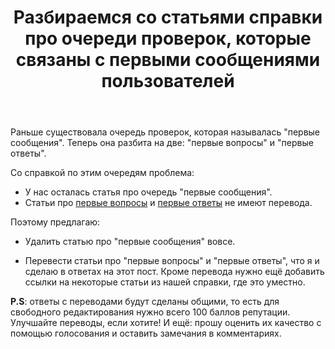 ﻿---
title: "Разбираемся со статьями справки про очереди проверок, которые связаны с первыми сообщениями пользователей"
se.owner.user_id: 532877
se.owner.display_name: "Зонтик"
se.owner.link: "https://ru.meta.stackoverflow.com/users/532877/%d0%97%d0%be%d0%bd%d1%82%d0%b8%d0%ba"
se.link: "https://ru.meta.stackoverflow.com/questions/13135/%d0%a0%d0%b0%d0%b7%d0%b1%d0%b8%d1%80%d0%b0%d0%b5%d0%bc%d1%81%d1%8f-%d1%81%d0%be-%d1%81%d1%82%d0%b0%d1%82%d1%8c%d1%8f%d0%bc%d0%b8-%d1%81%d0%bf%d1%80%d0%b0%d0%b2%d0%ba%d0%b8-%d0%bf%d1%80%d0%be-%d0%be%d1%87%d0%b5%d1%80%d0%b5%d0%b4%d0%b8-%d0%bf%d1%80%d0%be%d0%b2%d0%b5%d1%80%d0%be%d0%ba-%d0%ba%d0%be%d1%82%d0%be%d1%80%d1%8b%d0%b5-%d1%81%d0%b2%d1%8f%d0%b7%d0%b0%d0%bd%d1%8b-%d1%81-%d0%bf%d0%b5%d1%80%d0%b2%d1%8b%d0%bc%d0%b8"
se.question_id: 13135
se.post_type: question
---
<p>Раньше существовала очередь проверок, которая называлась &quot;первые сообщения&quot;. Теперь она разбита на две: &quot;первые вопросы&quot; и &quot;первые ответы&quot;.</p>
<p>Со справкой по этим очередям проблема:</p>
<ul>
<li>У нас осталась статья про очередь &quot;первые сообщения&quot;.</li>
<li>Статьи про <a href="https://ru.stackoverflow.com/help/review-first-questions">первые вопросы</a> и <a href="https://ru.stackoverflow.com/help/review-first-answers">первые ответы</a> не имеют перевода.</li>
</ul>
<p>Поэтому предлагаю:</p>
<ul>
<li><p>Удалить статью про &quot;первые сообщения&quot; вовсе.</p>
</li>
<li><p>Перевести статьи про &quot;первые вопросы&quot; и &quot;первые ответы&quot;, что я и сделаю в ответах на этот пост. Кроме перевода нужно ещё добавить ссылки на некоторые статьи из нашей справки, где это уместно.</p>
</li>
</ul>
<p><strong>P.S</strong>: ответы с переводами будут сделаны общими, то есть для свободного редактирования нужно всего 100 баллов репутации. Улучшайте переводы, если хотите! И ещё: прошу оценить их качество с помощью голосования и оставить замечания в комментариях.</p>
